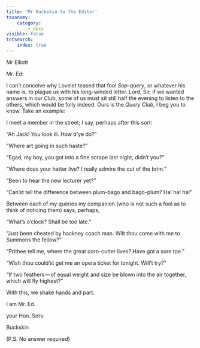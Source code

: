 ```yaml
---
title: 'Mr Buckskin to the Editor'
taxonomy:
    category:
        - docs
visible: false
tntsearch:
    index: true
---
```


<div class="author">Mr Elliott</div>

Mr. Ed:

I can’t conceive why Lovelet teased that fool *Sop-query*, or whatever his name is, to plague us with his long-winded letter. Lord, Sir, if we wanted answers in our Club, some of us must sit still half the evening to listen to the others, which would be folly indeed. Ours is the *Query Club*, I beg you to know. Take an example:

I meet a member in the street; I say, perhaps after this sort:  

“Ah Jack! You look ill. How d’ye do?”

“Where art going in such haste?”  

“Egad, my boy, you got into a fine scrape last night, didn’t you?”  

“Where does your hatter live? I really admire the cut of the brim.”

“Been to hear the new lecturer yet?”  

“Can’st tell the difference between plum-bago and bago-plum? Ha! ha! ha!”

Between each of my queries my companion (who is not such a fool as to think of noticing them) says, perhaps, 

“What’s o’clock? Shall be too late.”  

“Just been cheated by hackney coach man. Wilt thou come with me to Summons the fellow?”

“Prithee tell me, where the great corn-cutter lives? Have got a sore toe.”  

“Wish thou could’st get me an opera ticket for tonight. Will’t try?”  

“If two feathers — of equal weight and size be blown into the air together, which will fly highest?”

With this, we shake hands and part.

I am Mr. Ed.  

your Hon. Serv.

Buckskin

(P.S. No answer required)